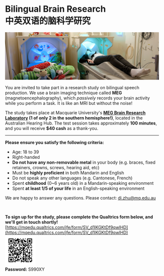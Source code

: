 # Bilingual Brain Research<br>中英双语的脑科学研究

<img src="https://github.com/JD-Zhu/MEG_study/raw/master/pics/MEG_banner_Paul-wright.gif">

You are invited to take part in a research study on bilingual speech production. 
We use a brain imaging technique called <b>MEG</b> (magnetoencephalography), which 
<i>passively</i> records your brain activity while you perform a task. It is like an MRI but without the noise!

The study takes place at Macquarie University's <b>[MEG Brain Research Laboratory](https://www.mq.edu.au/research/research-centres-groups-and-facilities/healthy-people/facilities/meg) (1 of only 2 in the southern hemisphere!)</b>, located in the Australian Hearing Hub. The test session takes approximately <b>100 minutes</b>, and you will receive <b>$40 cash</b> as a thank-you.

---

<b>Please ensure you satisfy the following criteria:</b>

* Age: 18 to 39
* Right-handed
* <b>Do not have any non-removable metal</b> in your body (e.g. braces, fixed retainers, crowns, screws, hearing aid, etc)
* Must be <b>highly proficient</b> in both Mandarin and English
* Do not speak any other languages (e.g. Cantonese, French)
* Spent <b>childhood</b> (0~6 years old) in a Mandarin-speaking environment
* Spent <b>at least 1/5 of your life</b> in an English-speaking environment

We are happy to answer any questions. Please contact: [di.zhu@mq.edu.au](mailto:di.zhu@mq.edu.au?subject=Bilingual%20MEG%20Study)

<br>

<b>To sign up for the study, please complete the Qualtrics form below, and we'll get in touch shortly!</b>
<br>
[https://mqedu.qualtrics.com/jfe/form/SV_d1lKGKtDf9qwlHD](https://mqedu.qualtrics.com/jfe/form/SV_d1lKGKtDf9qwlHD)
<br>
<img src="https://github.com/JD-Zhu/MEG_study/raw/master/QR_code_LHQ.png" width="100" height="100">
<br>
<b>Password:</b> S990XY
